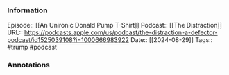 ### Information

Episode:: [[An Unironic Donald Pump T-Shirt]]
Podcast:: [[The Distraction]]
URL:: https://podcasts.apple.com/us/podcast/the-distraction-a-defector-podcast/id1525039108?i=1000666983922
Date:: [[2024-08-29]]
Tags:: #trump
#podcast


### Annotations

